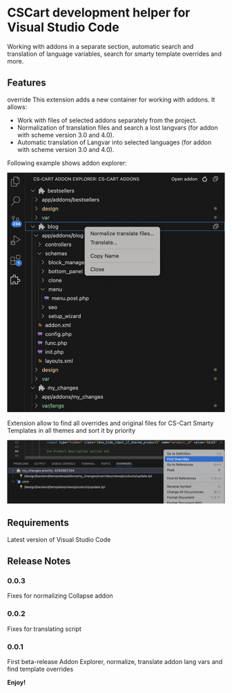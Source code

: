 # CSCart development helper for Visual Studio Code

Working with addons in a separate section, automatic search and translation of language variables, search for smarty template overrides and more.

## Features
override
This extension adds a new container for working with addons. It allows:

- Work with files of selected addons separately from the project.
- Normalization of translation files and search a lost langvars (for addon with scheme version 3.0 and 4.0).
- Automatic translation of Langvar into selected languages (for addon with scheme version 3.0 and 4.0).

Following example shows addon explorer:

![Addon Explorer](./images/addon-explorer.png)

Extension allow to find all overrides and original files for CS-Cart Smarty Templates in all themes and sort it by priority

![Overrides](./images/overrides.png)

## Requirements

Latest version of Visual Studio Code

## Release Notes

### 0.0.3

Fixes for normalizing
Collapse addon

### 0.0.2

Fixes for translating script

### 0.0.1

First beta-release
Addon Explorer, normalize, translate addon lang vars and find template overrides

**Enjoy!**

